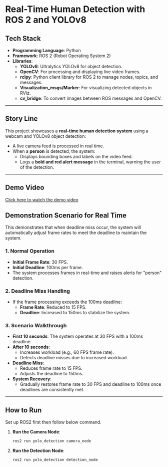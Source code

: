 # **Real-Time Human Detection with ROS 2 and YOLOv8**

## **Tech Stack**
- **Programming Language**: Python
- **Framework**: ROS 2 (Robot Operating System 2)
- **Libraries**:
  - **YOLOv8**: Ultralytics YOLOv8 for object detection.
  - **OpenCV**: For processing and displaying live video frames.
  - **rclpy**: Python client library for ROS 2 to manage nodes, topics, and messages.
  - **Visualization_msgs/Marker**: For visualizing detected objects in RViz.
  - **cv_bridge**: To convert images between ROS messages and OpenCV.

---

## **Story Line**
This project showcases a **real-time human detection system** using a webcam and YOLOv8 object detection:
- A live camera feed is processed in real time.
- When a **person** is detected, the system:
  - Displays bounding boxes and labels on the video feed.
  - Logs a **bold and red alert message** in the terminal, warning the user of the detection.

---
## **Demo Video**
[Click here to watch the demo video](https://drive.google.com/file/d/1vuJ7HEpXFULmdWSzAygJwXPG-kVcWIYq/view?usp=sharing)

## **Demonstration Scenario for Real Time**
This demonstrates that when deadline miss occur, the system will automatically adjust frame rates to meet the deadline to maintain the system.
### **1. Normal Operation**
- **Initial Frame Rate**: 30 FPS.
- **Initial Deadline**: 100ms per frame.
- The system processes frames in real-time and raises alerts for "person" detection.

### **2. Deadline Miss Handling**
- If the frame processing exceeds the 100ms deadline:
  - **Frame Rate**: Reduced to 15 FPS.
  - **Deadline**: Increased to 150ms to stabilize the system.

### **3. Scenario Walkthrough**
- **First 10 seconds**: The system operates at 30 FPS with a 100ms deadline.
- **After 10 seconds**:
  - Increases workload (e.g., 60 FPS frame rate).
  - Detects deadline misses due to increased workload.
- **Deadline Miss**:
  - Reduces frame rate to 15 FPS.
  - Adjusts the deadline to 150ms.
- **System Recovery**:
  - Gradually restores frame rate to 30 FPS and deadline to 100ms once deadlines are consistently met.

---

## **How to Run**
Set up ROS2 first then follow below command.

1. **Run the Camera Node**:
   ```bash
   ros2 run yolo_detection camera_node
1. **Run the Detection Node**:
   ```bash
   ros2 run yolo_detection detection_node